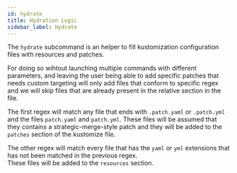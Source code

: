 ```yaml
---
id: hydrate
title: Hydration Logic
sidebar_label: Hydrate
---
```


<!--
WARNING: this file was automatically generated by Mia-Platform Doc Aggregator.
DO NOT MODIFY IT BY HAND.
Instead, modify the source file and run the aggregator to regenerate this file.
-->

The `hydrate` subcommand is an helper to fill kustomization configuration files with resources and patches.

For doing so wihtout launching multiple commands with different parameters, and leaving the user being able to add
specific patches that needs custom targeting will only add files that conform to specific regex and we will skip files
that are already present in the relative section in the file.

The first regex will match any file that ends with `.patch.yaml` or `.patch.yml` and the files `patch.yaml`
and `patch.yml`. These files will be assumed that they contains a strategic-merge-style patch and they will be
added to the `patches` section of the kustomize file.

The other regex will match every file that has the `yaml` or `yml` extensions that has not been matched in the previous
regex.  
These files will be added to the `resources` section.

